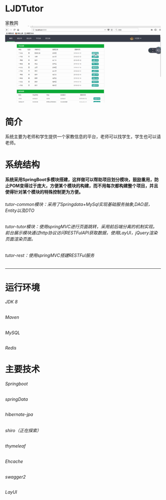 # LJDTutor
家教网
![img](https://github.com/littlebaba/LJDTutor/blob/master/totur-totur/src/main/resources/static/img/donghua.gif)

# 简介
系统主要为老师和学生提供一个家教信息的平台，老师可以找学生，学生也可以请老师。
# 系统结构
#### 系统采用SpringBoot多模块搭建，这样做可以帮助项目划分模块，鼓励重用，防止POM变得过于庞大，方便某个模块的构建，而不用每次都构建整个项目，并且使得针对某个模块的特殊控制更为方便。
###### tutor-common模块：采用了Springdata+MySql实现基础服务抽象,DAO层，Entity以及DTO
###### tutor-tutor模块：使用springMVC进行页面跳转，采用前后端分离的机制实现。前台展示模块通过http协议访问RESTFulAPI获取数据，使用LayUI，jQuery渲染页面渲染页面。
###### tutor-rest：使用springMVC搭建RESTFul服务
---
# 运行环境
###### JDK 8
###### Maven
###### MySQL
###### Redis 
# 主要技术
###### Springboot
###### springData
###### hibernate-jpa
###### shiro（正在探索）
###### thymeleaf
###### Ehcache
###### swagger2
###### LayUI
